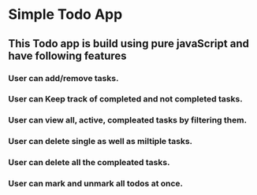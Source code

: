 # Simple Todo App

## This Todo app is build using pure javaScript and have following features


### User can add/remove tasks.
### User can Keep track of completed and not completed tasks.
### User can view all, active, compleated tasks by filtering them.
### User can delete single as well as miltiple tasks.
### User can delete all the compleated tasks.
### User can mark and unmark all todos at once.